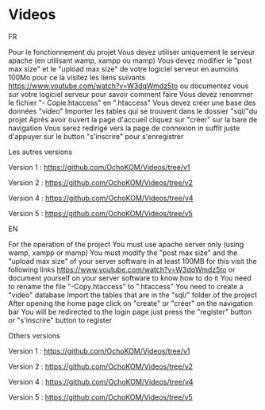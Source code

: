 # Videos

FR

Pour le fonctionnement du projet
Vous devez utiliser uniquement le serveur apache (en utilisant wamp, xampp ou mamp) 
Vous devez modifier le "post max size" et le "upload max size" de votre logiciel serveur
en aumoins 100Mo pour ce la visitez les liens suivants
https://www.youtube.com/watch?v=W3dqWmdz5to
ou documentez vous sur votre logiciel serveur pour savoir comment faire
Vous devez renommer le fichier "- Copie.htaccess" en ".htaccess"
Vous devez créer une base des données  "video"
Importer les tables qui se trouvent dans le dossier "sql/"du projet 
Après avoir ouvert la page d'accueil cliquez sur "créer" sur la bare de navigation
Vous serez redirigé vers la page de connexion in suffit juste d'appuyer sur le button "s'inscrire"
pour s'enregistrer

Les autres versions

Version 1 : https://github.com/OchoKOM/Videos/tree/v1

Version 2 : https://github.com/OchoKOM/Videos/tree/v2

Version 4 : https://github.com/OchoKOM/Videos/tree/v4

Version 5 : https://github.com/OchoKOM/Videos/tree/v5

EN

For the operation of the project
You must use apache server only (using wamp, xampp or mamp)
You must modify the "post max size" and the "upload max size" of your server software
in at least 100MB for this visit the following links
https://www.youtube.com/watch?v=W3dqWmdz5to
or document yourself on your server software to know how to do it
You need to rename the file "-Copy.htaccess" to ".htaccess"
You need to create a "video" database
Import the tables that are in the "sql/" folder of the project
After opening the home page click on "create" or "créer" on the navigation bar
You will be redirected to the login page just press the "register" button or "s'inscrire" button
to register

Others versions

Version 1 : https://github.com/OchoKOM/Videos/tree/v1

Version 2 : https://github.com/OchoKOM/Videos/tree/v2

Version 4 : https://github.com/OchoKOM/Videos/tree/v4

Version 5 : https://github.com/OchoKOM/Videos/tree/v5
